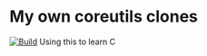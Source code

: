 # My own coreutils clones
[![Build](https://github.com/hello-smile6/custom-c-utils/actions/workflows/build.yml/badge.svg)](https://github.com/hello-smile6/custom-c-utils/actions/workflows/build.yml)
Using this to learn C